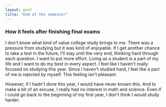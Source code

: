 ```yaml
---
layout: post
title: "End of the semester"
---
```




<h3> How it feels after finishing final exams </h3>

I don't know what kind of value college study brings to me. There was a pressure from studying but it was kind of enjoyable. If I get another chance to take a test in the future, I’ll stay until the very end, thinking hard through each question. I want to put more effort. Living as a student is a part of my life and I want to do my best in every aspect. 
I feel like I haven't really focused on studying this year. Since I haven't studied hard, I feel like a part of me is rejected by myself. This feeling isn't pleasant. 

<div class="s-top"></div>

However, if I hadn't done this year, I would have never known this. And to make a bit of an excuse, I really had no interest in math and science. Even if I could go back to the beginning of my first year, I don't think I would study harder. 


